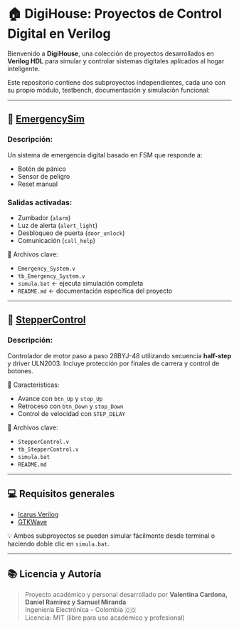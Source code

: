 # 🏠 DigiHouse: Proyectos de Control Digital en Verilog

Bienvenido a **DigiHouse**, una colección de proyectos desarrollados en **Verilog HDL** para simular y controlar sistemas digitales aplicados al hogar inteligente.

Este repositorio contiene dos subproyectos independientes, cada uno con su propio módulo, testbench, documentación y simulación funcional:

---

## 🚨 [EmergencySim](./EmergencySim)

### Descripción:
Un sistema de emergencia digital basado en FSM que responde a:
- Botón de pánico
- Sensor de peligro
- Reset manual

### Salidas activadas:
- Zumbador (`alarm`)
- Luz de alerta (`alert_light`)
- Desbloqueo de puerta (`door_unlock`)
- Comunicación (`call_help`)

📁 Archivos clave:
- `Emergency_System.v`
- `tb_Emergency_System.v`
- `simula.bat` ← ejecuta simulación completa
- `README.md` ← documentación específica del proyecto

---

## 🔄 [StepperControl](./StepperControl)

### Descripción:
Controlador de motor paso a paso 28BYJ-48 utilizando secuencia **half-step** y driver ULN2003. Incluye protección por finales de carrera y control de botones.

🔧 Características:
- Avance con `btn_Up` y `stop_Up`
- Retroceso con `btn_Down` y `stop_Down`
- Control de velocidad con `STEP_DELAY`

📁 Archivos clave:
- `StepperControl.v`
- `tb_StepperControl.v`
- `simula.bat`
- `README.md`

---

## 💻 Requisitos generales

- [Icarus Verilog](http://iverilog.icarus.com/)
- [GTKWave](http://gtkwave.sourceforge.net/)

💡 Ambos subproyectos se pueden simular fácilmente desde terminal o haciendo doble clic en `simula.bat`.

---

## 📚 Licencia y Autoría

> Proyecto académico y personal desarrollado por **Valentina Cardona, Daniel Ramírez y Samuel Miranda**  
> Ingeniería Electrónica – Colombia 🇨🇴  
> Licencia: MIT (libre para uso académico y profesional)


